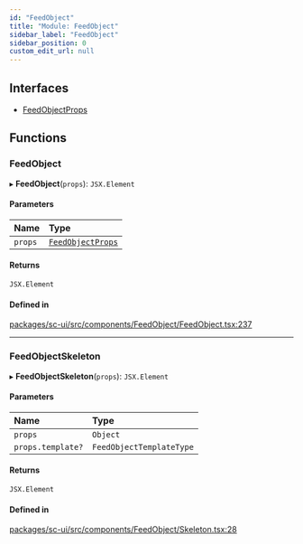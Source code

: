 ```yaml
---
id: "FeedObject"
title: "Module: FeedObject"
sidebar_label: "FeedObject"
sidebar_position: 0
custom_edit_url: null
---
```


## Interfaces

- [FeedObjectProps](../interfaces/FeedObject.FeedObjectProps.md)

## Functions

### FeedObject

▸ **FeedObject**(`props`): `JSX.Element`

#### Parameters

| Name | Type |
| :------ | :------ |
| `props` | [`FeedObjectProps`](../interfaces/FeedObject.FeedObjectProps.md) |

#### Returns

`JSX.Element`

#### Defined in

[packages/sc-ui/src/components/FeedObject/FeedObject.tsx:237](https://github.com/selfcommunity/community-ui/blob/67100aa/packages/sc-ui/src/components/FeedObject/FeedObject.tsx#L237)

___

### FeedObjectSkeleton

▸ **FeedObjectSkeleton**(`props`): `JSX.Element`

#### Parameters

| Name | Type |
| :------ | :------ |
| `props` | `Object` |
| `props.template?` | `FeedObjectTemplateType` |

#### Returns

`JSX.Element`

#### Defined in

[packages/sc-ui/src/components/FeedObject/Skeleton.tsx:28](https://github.com/selfcommunity/community-ui/blob/67100aa/packages/sc-ui/src/components/FeedObject/Skeleton.tsx#L28)
